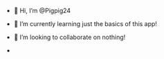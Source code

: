 - 👋 Hi, I’m @Pigpig24

- 🌱 I’m currently learning just the basics of this app!
- 💞️ I’m looking to collaborate on nothing!
- 

<!---
Pigpig24/Pigpig24 is a ✨ special ✨ repository because its `README.md` (this file) appears on your GitHub profile.
You can click the Preview link to take a look at your changes.
--->
